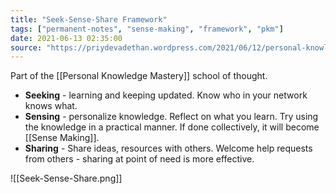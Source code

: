 ```yaml
---
title: "Seek-Sense-Share Framework"
tags: ["permanent-notes", "sense-making", "framework", "pkm"]
date: 2021-06-13 02:35:00
source: "https://priydevadethan.wordpress.com/2021/06/12/personal-knowledge-mastery/"
---
```


Part of the [[Personal Knowledge Mastery]] school of thought.

- **Seeking** - learning and keeping updated. Know who in your network knows what.
- **Sensing** - personalize knowledge. Reflect on what you learn. Try using the knowledge in a practical manner. If done collectively, it will become [[Sense Making]].
- **Sharing** - Share ideas, resources with others. Welcome help requests from others - sharing at point of need is more effective.

![[Seek-Sense-Share.png]]
